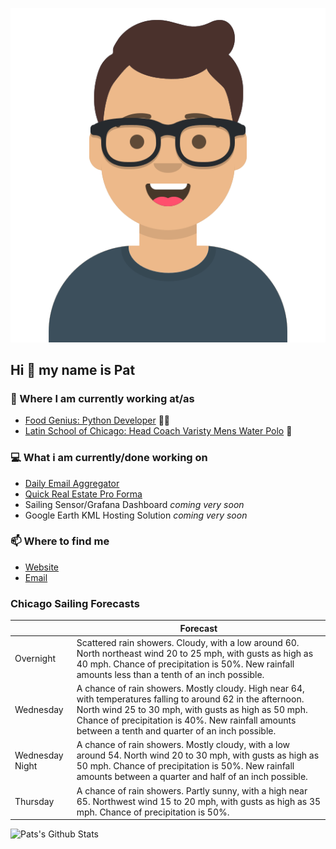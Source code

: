 [![Social banner for p-j-falconer](https://raw.githubusercontent.com/P-J-FALCONER/P-J-FALCONER/master/assets/avataaars.svg)](https://patfalconer.com/)
## Hi :wave: my name is Pat

### 💼 Where I am currently working at/as
- [Food Genius: Python Developer](https://getfoodgenius.com/) 🍔🐍
- [Latin School of Chicago: Head Coach Varisty Mens Water Polo](https://www.latinschool.org/) 🤽


### 💻 What i am currently/done working on
 - [Daily Email Aggregator](https://github.com/P-J-FALCONER/dott_daily_mail)
 - [Quick Real Estate Pro Forma](https://github.com/P-J-FALCONER/henry)
 - Sailing Sensor/Grafana Dashboard *coming very soon*
 - Google Earth KML Hosting Solution *coming very soon*

### 📫 Where to find me
 - [Website](https://patfalconer.com/)
 - [Email](mailto:patrick.j.falconer@gmail.com)


### Chicago Sailing Forecasts
|   | Forecast  |
|---|---|
| Overnight | Scattered rain showers. Cloudy, with a low around 60. North northeast wind 20 to 25 mph, with gusts as high as 40 mph. Chance of precipitation is 50%. New rainfall amounts less than a tenth of an inch possible. |
| Wednesday | A chance of rain showers. Mostly cloudy. High near 64, with temperatures falling to around 62 in the afternoon. North wind 25 to 30 mph, with gusts as high as 50 mph. Chance of precipitation is 40%. New rainfall amounts between a tenth and quarter of an inch possible. |
| Wednesday Night | A chance of rain showers. Mostly cloudy, with a low around 54. North wind 20 to 30 mph, with gusts as high as 50 mph. Chance of precipitation is 50%. New rainfall amounts between a quarter and half of an inch possible. |
| Thursday | A chance of rain showers. Partly sunny, with a high near 65. Northwest wind 15 to 20 mph, with gusts as high as 35 mph. Chance of precipitation is 50%. |

![Pats's Github Stats](https://github-readme-stats.vercel.app/api?username=p-j-falconer&show_icons=true&theme=radical)
